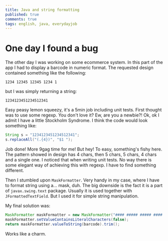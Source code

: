 ```yaml
---
title: Java and string formatting
published: true
comments: true
tags: english, java, everydayjob
---
```


# One day I found a bug
The other day I was working on some ecommerce system. In this part of the app I had to display a barcode in numeric format.
The requested design contained something like the following:
```
1234 12345 12345 1234 1
```
but I was simply returning a string:
```
1234123451234512341
```
Easy peasy lemon squeezy, it's a 5min job including unit tests. First thought was to use some regexp. You don't love it? Ew, 
are you a newbie?! Ok, ok I admit I have a little Stockholm Syndrome. I think the code would look something like:
```java
String s = "1234123451234512341";
s.replaceAll("(.{4})", "$1 ");
```
Job done! More 9gag time for me! But hey! To easy, something's fishy here. The pattern showed in design has 4 chars, then 
5 chars, 5 chars, 4 chars and a single one. I noticed that when writing unit tests. No way there is some elegant way of 
achieving this with regexp. I have to find something different.

Then I stumbled upon `MaskFormatter`. Very handy in my case, where I have to format string using a... mask, duh. The big downside 
is the fact it is a part of `javax.swing.text` package. Usually it is used together with `JFormattedTextField`. But I used 
it for simple string manipulation.

My final solution was:
```java
MaskFormatter maskFormatter = new MaskFormatter("#### ##### ##### #### #");
maskFormatter.setValueContainsLiteralCharacters(false);
return maskFormatter.valueToString(barcode).trim();
```

Works like a charm.
